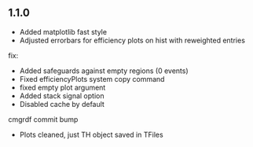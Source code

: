 ## 1.1.0
- Added matplotlib fast style
- Adjusted errorbars for efficiency plots on hist with reweighted entries

fix:
- Added safeguards against empty regions (0 events)
- Fixed efficiencyPlots system copy command
- fixed empty plot argument
- Added stack signal option
- Disabled cache by default

cmgrdf commit bump
- Plots cleaned, just TH object saved in TFiles
